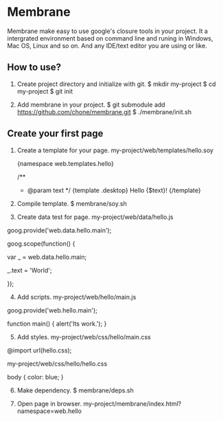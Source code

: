 # Membrane

Membrane make easy to use google's closure tools in your project.
It a intergrated environment based on command line and runing in Windows, Mac OS, Linux and so on. And any IDE/text editor you are using or like.  

## How to use?

1. Create project directory and initialize with git.
$ mkdir my-project
$ cd my-project
$ git init

2. Add membrane in your project.
$ git submodule add https://github.com/chone/membrane.git
$ ./membrane/init.sh

## Create your first page

1. Create a template for your page.
my-project/web/templates/hello.soy

    {namespace web.templates.hello}

    /**
     * @param text
     */
    {template .desktop}
      Hello {$text}!
    {/template}

2. Compile template.
$ membrane/soy.sh

3. Create data test for page.
my-project/web/data/hello.js

goog.provide('web.data.hello.main');

goog.scope(function() {

  var _ = web.data.hello.main;

  _.text = 'World';

});

4. Add scripts.
my-project/web/hello/main.js

goog.provide('web.hello.main');

function main() {
  alert('Its work.');
}

5. Add styles. 
my-project/web/css/hello/main.css

@import url(hello.css);

my-project/web/css/hello/hello.css

body {
  color: blue;
}

6. Make dependency.
$ membrane/deps.sh

7. Open page in browser.
my-project/membrane/index.html?namespace=web.hello

